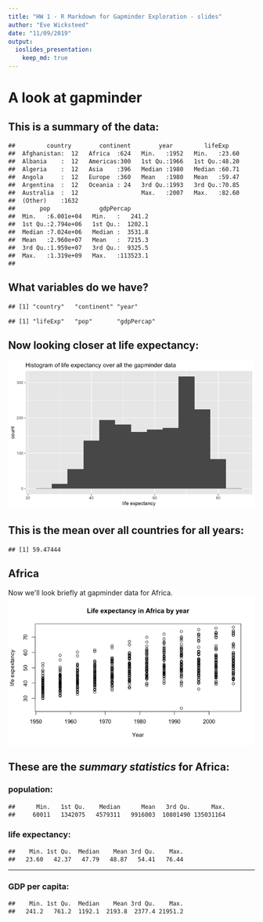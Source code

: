 ```yaml
---
title: "HW 1 - R Markdown for Gapminder Exploration - slides"
author: "Eve Wicksteed"
date: "11/09/2019"
output: 
  ioslides_presentation:
    keep_md: true
---
```






# A look at gapminder 

## This is a summary of the data:

```
##         country        continent        year         lifeExp     
##  Afghanistan:  12   Africa  :624   Min.   :1952   Min.   :23.60  
##  Albania    :  12   Americas:300   1st Qu.:1966   1st Qu.:48.20  
##  Algeria    :  12   Asia    :396   Median :1980   Median :60.71  
##  Angola     :  12   Europe  :360   Mean   :1980   Mean   :59.47  
##  Argentina  :  12   Oceania : 24   3rd Qu.:1993   3rd Qu.:70.85  
##  Australia  :  12                  Max.   :2007   Max.   :82.60  
##  (Other)    :1632                                                
##       pop              gdpPercap       
##  Min.   :6.001e+04   Min.   :   241.2  
##  1st Qu.:2.794e+06   1st Qu.:  1202.1  
##  Median :7.024e+06   Median :  3531.8  
##  Mean   :2.960e+07   Mean   :  7215.3  
##  3rd Qu.:1.959e+07   3rd Qu.:  9325.5  
##  Max.   :1.319e+09   Max.   :113523.1  
## 
```

 

## What variables do we have?

```
## [1] "country"   "continent" "year"
```

```
## [1] "lifeExp"   "pop"       "gdpPercap"
```


## Now looking closer at life expectancy:
![](eveslides-running_files/figure-html/gapminder_plot-1.png)<!-- -->



## This is the mean over all countries for all years:

```
## [1] 59.47444
```


## Africa

Now we'll look briefly at gapminder data for Africa.
![](eveslides-running_files/figure-html/unnamed-chunk-3-1.png)<!-- -->


## **These are the *summary statistics* for Africa:**

### population:

```
##      Min.   1st Qu.    Median      Mean   3rd Qu.      Max. 
##     60011   1342075   4579311   9916003  10801490 135031164
```
### life expectancy:

```
##    Min. 1st Qu.  Median    Mean 3rd Qu.    Max. 
##   23.60   42.37   47.79   48.87   54.41   76.44
```

--- 

### GDP per capita:

```
##    Min. 1st Qu.  Median    Mean 3rd Qu.    Max. 
##   241.2   761.2  1192.1  2193.8  2377.4 21951.2
```



